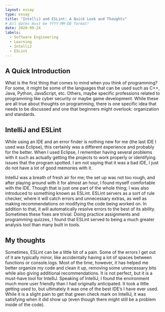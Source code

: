 ```yaml
---
layout: essay
type: essay
title: "IntelliJ and ESLint: A Quick Look and Thoughts"
# All dates must be YYYY-MM-DD format!
date: 2020-09-24
labels:
  - Software Engineering
  - Learning
  - IntelliJ
  - ESLint
---
```



## A Quick Introduction
What is the first thing that comes to mind when you think of programming? For some, it might be some of the languages that can be used such as C++, Java, Python, JavaScript, etc. Others, maybe specific professions related to programming like cyber security or maybe game development. While these are all true about thoughts on programming, there is one specific idea that needs to be discussed and one that beginners might overlook: organization and standards.

## IntelliJ and ESLint
While using an IDE and an error finder is nothing new for me (the last IDE I used was Eclipse), this certainly was a different experience and probably for the better. When I used Eclipse, I remember having several problems with it such as actually getting the projects to work properly or identifying issues that the program spotted. I am not saying that it was a bad IDE, I just do not have a lot of good memories with it.

IntelliJ was a breath of fresh air for me; the set up was not too rough, and after playing around with it for almost an hour, I found myself comfortable with the IDE. Though that is just one part of the whole thing; I was also introduced to something known as ESLint. ESLint servers as a sort of rule checker, where it will catch errors and unnecessary extras, as well as making recommendations on modifying the code being worked on. In addition to that, it will automatically resolve errors to the best of its ability. Sometimes these fixes are trivial. Doing practice assignments and programming quizzes, I found that ESLint served to being a much greater analysis tool than many built in tools.

## My thoughts

Sometimes, ESLint can be a little bit of a pain. Some of the errors I get out of it are typically minor, like accidentally having a lot of spaces between functions or console.logs. Most of the time, however, it has helped me better organize my code and clean it up, removing some unnecessary bits while also giving additional recommendations. It is not perfect, but it is a must-have tool for IntelliJ. Speaking of IntelliJ, I found the environment much more user friendly than I had originally anticipated. It took a little getting used to, but ultimately it was one of the best IDE’s I have ever used. While it is a slight pain to get that green check mark on IntelliJ, it was satisfying when it did show up (even though there might still be a problem inside of the code).
